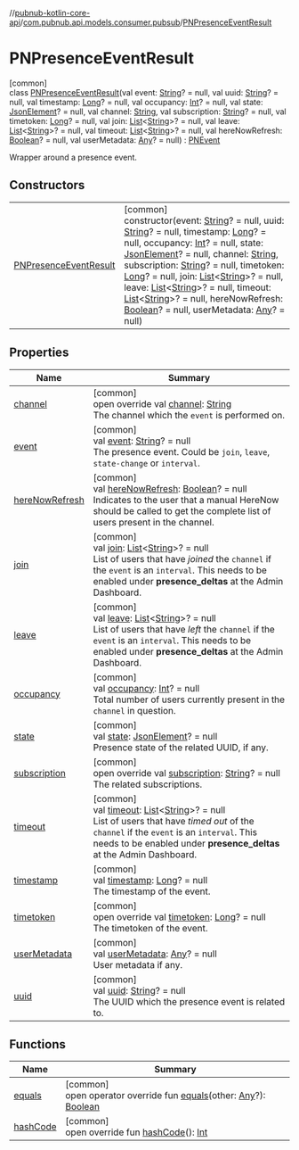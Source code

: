//[pubnub-kotlin-core-api](../../../index.md)/[com.pubnub.api.models.consumer.pubsub](../index.md)/[PNPresenceEventResult](index.md)

# PNPresenceEventResult

[common]\
class [PNPresenceEventResult](index.md)(val event: [String](https://kotlinlang.org/api/core/kotlin-stdlib/kotlin/-string/index.html)? = null, val uuid: [String](https://kotlinlang.org/api/core/kotlin-stdlib/kotlin/-string/index.html)? = null, val timestamp: [Long](https://kotlinlang.org/api/core/kotlin-stdlib/kotlin/-long/index.html)? = null, val occupancy: [Int](https://kotlinlang.org/api/core/kotlin-stdlib/kotlin/-int/index.html)? = null, val state: [JsonElement](../../com.pubnub.api/-json-element/index.md)? = null, val channel: [String](https://kotlinlang.org/api/core/kotlin-stdlib/kotlin/-string/index.html), val subscription: [String](https://kotlinlang.org/api/core/kotlin-stdlib/kotlin/-string/index.html)? = null, val timetoken: [Long](https://kotlinlang.org/api/core/kotlin-stdlib/kotlin/-long/index.html)? = null, val join: [List](https://kotlinlang.org/api/core/kotlin-stdlib/kotlin.collections/-list/index.html)&lt;[String](https://kotlinlang.org/api/core/kotlin-stdlib/kotlin/-string/index.html)&gt;? = null, val leave: [List](https://kotlinlang.org/api/core/kotlin-stdlib/kotlin.collections/-list/index.html)&lt;[String](https://kotlinlang.org/api/core/kotlin-stdlib/kotlin/-string/index.html)&gt;? = null, val timeout: [List](https://kotlinlang.org/api/core/kotlin-stdlib/kotlin.collections/-list/index.html)&lt;[String](https://kotlinlang.org/api/core/kotlin-stdlib/kotlin/-string/index.html)&gt;? = null, val hereNowRefresh: [Boolean](https://kotlinlang.org/api/core/kotlin-stdlib/kotlin/-boolean/index.html)? = null, val userMetadata: [Any](https://kotlinlang.org/api/core/kotlin-stdlib/kotlin/-any/index.html)? = null) : [PNEvent](../-p-n-event/index.md)

Wrapper around a presence event.

## Constructors

| | |
|---|---|
| [PNPresenceEventResult](-p-n-presence-event-result.md) | [common]<br>constructor(event: [String](https://kotlinlang.org/api/core/kotlin-stdlib/kotlin/-string/index.html)? = null, uuid: [String](https://kotlinlang.org/api/core/kotlin-stdlib/kotlin/-string/index.html)? = null, timestamp: [Long](https://kotlinlang.org/api/core/kotlin-stdlib/kotlin/-long/index.html)? = null, occupancy: [Int](https://kotlinlang.org/api/core/kotlin-stdlib/kotlin/-int/index.html)? = null, state: [JsonElement](../../com.pubnub.api/-json-element/index.md)? = null, channel: [String](https://kotlinlang.org/api/core/kotlin-stdlib/kotlin/-string/index.html), subscription: [String](https://kotlinlang.org/api/core/kotlin-stdlib/kotlin/-string/index.html)? = null, timetoken: [Long](https://kotlinlang.org/api/core/kotlin-stdlib/kotlin/-long/index.html)? = null, join: [List](https://kotlinlang.org/api/core/kotlin-stdlib/kotlin.collections/-list/index.html)&lt;[String](https://kotlinlang.org/api/core/kotlin-stdlib/kotlin/-string/index.html)&gt;? = null, leave: [List](https://kotlinlang.org/api/core/kotlin-stdlib/kotlin.collections/-list/index.html)&lt;[String](https://kotlinlang.org/api/core/kotlin-stdlib/kotlin/-string/index.html)&gt;? = null, timeout: [List](https://kotlinlang.org/api/core/kotlin-stdlib/kotlin.collections/-list/index.html)&lt;[String](https://kotlinlang.org/api/core/kotlin-stdlib/kotlin/-string/index.html)&gt;? = null, hereNowRefresh: [Boolean](https://kotlinlang.org/api/core/kotlin-stdlib/kotlin/-boolean/index.html)? = null, userMetadata: [Any](https://kotlinlang.org/api/core/kotlin-stdlib/kotlin/-any/index.html)? = null) |

## Properties

| Name | Summary |
|---|---|
| [channel](channel.md) | [common]<br>open override val [channel](channel.md): [String](https://kotlinlang.org/api/core/kotlin-stdlib/kotlin/-string/index.html)<br>The channel which the `event` is performed on. |
| [event](event.md) | [common]<br>val [event](event.md): [String](https://kotlinlang.org/api/core/kotlin-stdlib/kotlin/-string/index.html)? = null<br>The presence event. Could be `join`, `leave`, `state-change` or `interval`. |
| [hereNowRefresh](here-now-refresh.md) | [common]<br>val [hereNowRefresh](here-now-refresh.md): [Boolean](https://kotlinlang.org/api/core/kotlin-stdlib/kotlin/-boolean/index.html)? = null<br>Indicates to the user that a manual HereNow should be called to get the complete list of users present in the channel. |
| [join](join.md) | [common]<br>val [join](join.md): [List](https://kotlinlang.org/api/core/kotlin-stdlib/kotlin.collections/-list/index.html)&lt;[String](https://kotlinlang.org/api/core/kotlin-stdlib/kotlin/-string/index.html)&gt;? = null<br>List of users that have *joined* the `channel` if the `event` is an `interval`. This needs to be enabled under **presence_deltas** at the Admin Dashboard. |
| [leave](leave.md) | [common]<br>val [leave](leave.md): [List](https://kotlinlang.org/api/core/kotlin-stdlib/kotlin.collections/-list/index.html)&lt;[String](https://kotlinlang.org/api/core/kotlin-stdlib/kotlin/-string/index.html)&gt;? = null<br>List of users that have *left* the `channel` if the `event` is an `interval`. This needs to be enabled under **presence_deltas** at the Admin Dashboard. |
| [occupancy](occupancy.md) | [common]<br>val [occupancy](occupancy.md): [Int](https://kotlinlang.org/api/core/kotlin-stdlib/kotlin/-int/index.html)? = null<br>Total number of users currently present in the `channel` in question. |
| [state](state.md) | [common]<br>val [state](state.md): [JsonElement](../../com.pubnub.api/-json-element/index.md)? = null<br>Presence state of the related UUID, if any. |
| [subscription](subscription.md) | [common]<br>open override val [subscription](subscription.md): [String](https://kotlinlang.org/api/core/kotlin-stdlib/kotlin/-string/index.html)? = null<br>The related subscriptions. |
| [timeout](timeout.md) | [common]<br>val [timeout](timeout.md): [List](https://kotlinlang.org/api/core/kotlin-stdlib/kotlin.collections/-list/index.html)&lt;[String](https://kotlinlang.org/api/core/kotlin-stdlib/kotlin/-string/index.html)&gt;? = null<br>List of users that have *timed out* of the `channel` if the `event` is an `interval`. This needs to be enabled under **presence_deltas** at the Admin Dashboard. |
| [timestamp](timestamp.md) | [common]<br>val [timestamp](timestamp.md): [Long](https://kotlinlang.org/api/core/kotlin-stdlib/kotlin/-long/index.html)? = null<br>The timestamp of the event. |
| [timetoken](timetoken.md) | [common]<br>open override val [timetoken](timetoken.md): [Long](https://kotlinlang.org/api/core/kotlin-stdlib/kotlin/-long/index.html)? = null<br>The timetoken of the event. |
| [userMetadata](user-metadata.md) | [common]<br>val [userMetadata](user-metadata.md): [Any](https://kotlinlang.org/api/core/kotlin-stdlib/kotlin/-any/index.html)? = null<br>User metadata if any. |
| [uuid](uuid.md) | [common]<br>val [uuid](uuid.md): [String](https://kotlinlang.org/api/core/kotlin-stdlib/kotlin/-string/index.html)? = null<br>The UUID which the presence event is related to. |

## Functions

| Name | Summary |
|---|---|
| [equals](equals.md) | [common]<br>open operator override fun [equals](equals.md)(other: [Any](https://kotlinlang.org/api/core/kotlin-stdlib/kotlin/-any/index.html)?): [Boolean](https://kotlinlang.org/api/core/kotlin-stdlib/kotlin/-boolean/index.html) |
| [hashCode](hash-code.md) | [common]<br>open override fun [hashCode](hash-code.md)(): [Int](https://kotlinlang.org/api/core/kotlin-stdlib/kotlin/-int/index.html) |
